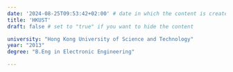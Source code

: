 ```yaml
---
date: '2024-08-25T09:53:42+02:00' # date in which the content is created - defaults to "today"
title: 'HKUST'
draft: false # set to "true" if you want to hide the content 

university: "Hong Kong University of Science and Technology"
year: "2013"
degree: "B.Eng in Electronic Engineering"

---
```


